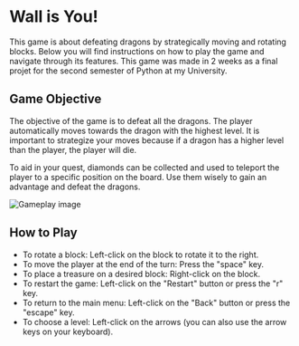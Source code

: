 # Wall is You! 
This game is about defeating dragons by strategically moving and rotating blocks. Below you will find instructions on how to play the game and navigate through its features. This game was made in 2 weeks as a final projet for the second semester of Python at my University.


## Game Objective
The objective of the game is to defeat all the dragons. The player automatically moves towards the dragon with the highest level. It is important to strategize your moves because if a dragon has a higher level than the player, the player will die.

To aid in your quest, diamonds can be collected and used to teleport the player to a specific position on the board. Use them wisely to gain an advantage and defeat the dragons.

![Gameplay image](https://github.com/[username]/[reponame]/blob/[branch]/image.jpg?raw=true)

## How to Play
- To rotate a block: Left-click on the block to rotate it to the right.
- To move the player at the end of the turn: Press the "space" key.
- To place a treasure on a desired block: Right-click on the block.
- To restart the game: Left-click on the "Restart" button or press the "r" key.
- To return to the main menu: Left-click on the "Back" button or press the "escape" key.
- To choose a level: Left-click on the arrows (you can also use the arrow keys on your keyboard).




